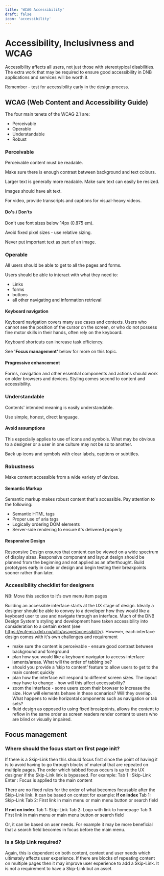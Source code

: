 ```yaml
---
title: 'WCAG Accessibility'
draft: false
icon: 'accessibility'
---
```


# Accessibility, Inclusivness and WCAG

Accessibility affects all users, not just those with stereotypical disabilities. The extra work that may be required to ensure good accessibility in DNB applications and services will be worth it.

Remember - test for accessibility early in the design process.

## WCAG (Web Content and Accessibility Guide)

The four main tenets of the WCAG 2.1 are:

- Perceivable
- Operable
- Understandable
- Robust

### Perceivable

Perceivable content must be readable.

Make sure there is enough contrast between background and text colours.

Larger text is generally more readable. Make sure text can easily be resized.

Images should have alt text.

For video, provide transcripts and captions for visual-heavy videos.

#### Do's / Don'ts

Don't use font sizes below 14px (0.875 em).

Avoid fixed pixel sizes - use relative sizing.

Never put important text as part of an image.

### Operable

All users should be able to get to all the pages and forms.

Users should be able to interact with what they need to:

- Links
- forms
- buttons
- all other navigating and information retrieval

#### Keyboard navigation

Keyboard navigation covers many use cases and contexts. Users who cannot see the position of the cursor on the screen, or who do not possess fine motor skills in their hands, often rely on the keyboard.

Keyboard shortcuts can increase task efficiency.

See **'Focus management'** below for more on this topic.

#### Progressive enhancement

Forms, navigation and other essential components and actions should work on older browsers and devices. Styling comes second to content and accessibility.

### Understandable

Contents' intended meaning is easily understandable.

Use simple, honest, direct language.

#### Avoid assumptions

This especially applies to use of icons and symbols. What may be obvious to a designer or a user in one culture may not be so to another.

Back up icons and symbols with clear labels, captions or subtitles.

### Robustness

Make content accessible from a wide variety of devices.

#### Semantic Markup

Semantic markup makes robust content that's accessible. Pay attention to the following:

- Semantic HTML tags
- Proper use of aria tags
- Logically ordering DOM elements
- Server-side rendering to ensure it's delivered properly

#### Responsive Design

Responsive Design ensures that content can be viewed on a wide spectrum of display sizes.
Responsive component and layout design should be planned from the beginning and not applied as an afterthought. Build prototypes early in code or design and begin testing their breakpoints sooner rather than later.

### Accessibility checklist for designers

NB: Move this section to it's own menu item pages

Building an accessible interface starts at the UX stage of design. Ideally a designer should be able to convey to a developer how they would like a keyboard user to use and navigate through an interface. Much of the DNB Design System's styling and development have taken accessibility into consideration to a certain extent (see https://eufemia.dnb.no/uilib/usage/accessibility). However, each interface design comes with it's own challenges and requirement

- make sure the content is perceivable - ensure good contrast between background and foreground
- plan how you would like a keyboard navigator to access interface laments/areas. What will the order of tabbing be?
- should you provide a ’skip to content’ feature to allow users to get to the main content quickly
- plan how the interface will respond to different screen sizes. The layout may have to change - how will this affect accessability?
- zoom the interface - some users zoom their browser to increase the size. How will elements behave in these scenarios? Will they overlap. What happens to wide horizontal components such as navigation or tab sets?
- fluid design as opposed to using fixed breakpoints, allows the content to reflow in the same order as screen readers render content to users who are blind or visually impaired.

## Focus management

### Where should the focus start on first page init?

If there is a Skip-Link then this should focus first since the point of having it is to avoid having to go through blocks of material that are repeated on multiple pages.
The order which tabbed focus occurs is up to the UX designer if the Skip-Link link is bypassed. For example:
Tab 1 : Skip-Link
Enter : Focus is applied to the main content

There are no fixed rules for the order of what becomes focusable after the Skip-Link link. It can be based on context for example:
**If on index**
Tab 1: Skip-Link
Tab 2: First link in main menu or main menu button or search field

**If not on index**
Tab 1: Skip-Link
Tab 2: Logo with link to homepage
Tab 3: First link in main menu or main menu button or search field

Or, it can be based on user needs. For example it may be more beneficial that a search field becomes in focus before the main menu.

### Is a Skip Link required?

Again, this is dependent on both content, context and user needs which ultimately affects user experience. If there are blocks of repeating content on multiple pages then it may improve user experience to add a Skip-Link.
It is not a requirement to have a Skip-Link but an asset.
